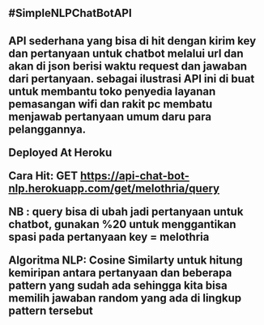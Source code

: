 <h2>#SimpleNLPChatBotAPI<h2>
API sederhana yang bisa di hit dengan kirim key dan pertanyaan untuk chatbot melalui url dan akan di json berisi waktu request dan jawaban dari pertanyaan. sebagai ilustrasi API ini di buat untuk membantu toko penyedia layanan pemasangan wifi dan rakit pc membatu menjawab pertanyaan umum daru para pelanggannya.

Deployed At Heroku

Cara Hit:
GET https://api-chat-bot-nlp.herokuapp.com/get/melothria/query

NB :
query bisa di ubah jadi pertanyaan untuk chatbot, gunakan %20 untuk menggantikan spasi pada pertanyaan
key = melothria

Algoritma NLP: 
Cosine Similarty untuk hitung kemiripan antara pertanyaan dan beberapa pattern yang sudah ada sehingga kita bisa memilih jawaban random yang ada di lingkup pattern tersebut

